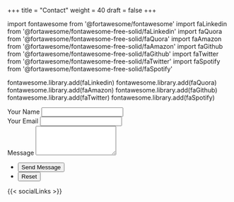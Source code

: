 +++
title = "Contact"
weight = 40
draft = false
+++

import fontawesome from '@fortawesome/fontawesome'
import faLinkedin from '@fortawesome/fontawesome-free-solid/faLinkedin'
import faQuora from '@fortawesome/fontawesome-free-solid/faQuora'
import faAmazon from '@fortawesome/fontawesome-free-solid/faAmazon'
import faGithub from '@fortawesome/fontawesome-free-solid/faGithub'
import faTwitter from '@fortawesome/fontawesome-free-solid/faTwitter'
import faSpotify from '@fortawesome/fontawesome-free-solid/faSpotify'


fontawesome.library.add(faLinkedin)
fontawesome.library.add(faQuora)
fontawesome.library.add(faAmazon)
fontawesome.library.add(faGithub)
fontawesome.library.add(faTwitter)
fontawesome.library.add(faSpotify)


<form id="contactform" method="POST">
	<div class="field half first">
		<label for="name">Your Name</label>
		<input type="text" name="name" id="name" />
	</div>
	<div class="field half">
		<label for="email">Your Email</label>
		<input type="text" name="_replyto" id="email" />
	</div>
	<div class="field">
		<label for="message">Message</label>
		<textarea name="message" id="message" rows="4"></textarea>
		<input type="text" name="_gotcha" style="display:none" />
	</div>
	<ul class="actions">
		<li><input type="submit" value="Send Message" class="special" /></li>
		<li><input type="reset" value="Reset" /></li>
	</ul>
</form>
<script>
    var contactform = document.getElementById('contactform');
    contactform.setAttribute('actions', '//formspree.io/' + 'janchristianbernabe' + '@' + 'gmail' + '.' + 'com');
</script>

{{< socialLinks >}}
